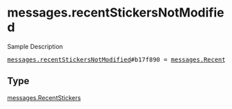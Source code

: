 # messages.recentStickersNotModified

Sample Description

<pre>
<a href="../constructor/messages.recentStickersNotModified.md">messages.recentStickersNotModified</a>#b17f890 = <a href="../type/messages.RecentStickers.md">messages.RecentStickers</a>;
</pre>

## Type

<a href="../type/messages.RecentStickers.md">messages.RecentStickers</a>
